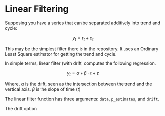 # Linear Filtering

Supposing you have a series that can be separated additively into trend and cycle:

```math
y_t = \tau_t + c_t
```

This may be the simplest filter there is in the repository. It uses an Ordinary Least Square estimator for getting the trend and cycle.

In simple terms, linear filter (with drift) computes the following regression. 

```math
y_t = \alpha + \beta \cdot t + \varepsilon
```

Where, $\alpha$ is the drift, seen as the intersection between the trend and the vertical axis. $\beta$ is the slope of time ($t$)

The linear filter function has three arguments: `data`, `p_estimates`, and `drift`. 

The drift option 
